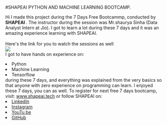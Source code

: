 #SHAPEAI PYTHON AND MACHINE LEARNING BOOTCAMP.

Hi I made this project during the 7 Days Free Bootcammp, conducted by <b> SHAPEAI
</b>.
The instructor during the session was Mr.shaurya Sinha (Data Analyst Intern at Jio). I got to 
learn a lot during these 7 days and it was an amazing experience learning with SHAPEAI.
<br><br>Here's the link for you to watch the sessions as well<br>
<a href="https://www.youtube.com.playlist?list=PL7zl8TDRnbulNEA-59W7wWgCWE8LEOD6h"> <img src="https://github.com/ShapeAI/PYTHON-AND-DATA-ANALYTICS/blob/main/YOUTUBE%20THUMNAIL-5.png"> </a>
<br>I got to have hands on experience on:
<li>Python
<li>Machine Learning 
<li>Tensorflow
<br>during these 7 days, and everything was explained from the very basics so that
anyone with zero experience on programming can learn.
I enjoyed these 7 days, you can as well. To register for next free 7 days bootcamp, visit:
<a href="https://www.shapeai.tech"> www.shapeai.tech</a>  
or follow SHAPEAI on:
<li><a href=
"https://in.linkedin.com/company/shapeai">LinkedIn</a>       
<li><a href=
"https://www.instagram.com/shape.ai/?hl=en">Instagram</a>  
<li><a
href=
"https://www.youtube.com/channel/UCTUvDLTW9meuDXWcbmISPdA">YouTu
be</a>   
<li><a href=
"https://github.com/shapeai">GitHub</a>       
  
  
